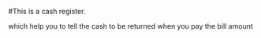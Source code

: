 #This is a cash register.




which help you to tell the cash to be returned when you pay the bill amount 